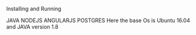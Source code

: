 Installing and Running 

JAVA 
NODEJS
ANGULARJS
POSTGRES
Here the base Os is Ubuntu 16.04 and JAVA version 1.8
